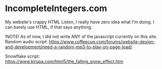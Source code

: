 # IncompleteIntegers.com
My website's crappy HTML
Listen, I really have zero idea what I'm doing. I can barely use HTML, if that says anything.

!NOTE!
As of now, I did not write ANY of the javascript currently on this site.
Random audio script: https://www.coffeecup.com/forums/website-design-and-development/need-a-random-mp3-to-play-on-page-load/

Snowflake script: https://www.kirupa.com/html5/the_falling_snow_effect.htm
